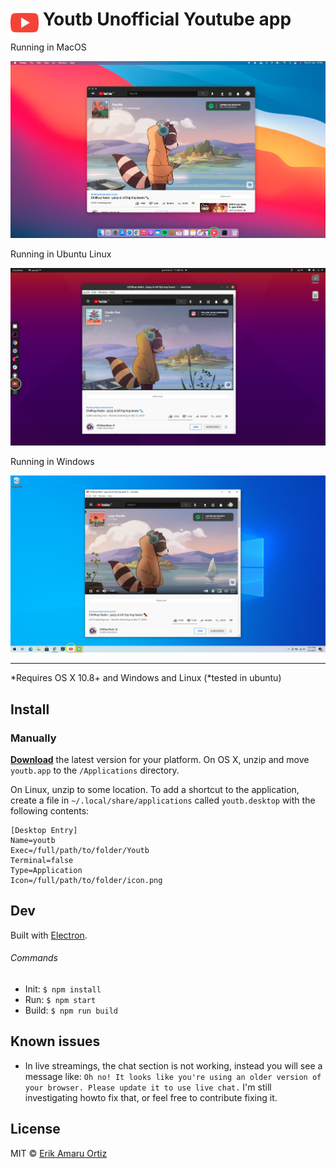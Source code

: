 # <img src="media/icon.png" width="45" align="left">&nbsp;Youtb Unofficial Youtube app


Running in MacOS

[![youtb in mac](media/screenshot.png)](https://github.com/eriknyk/youtb/releases/latest)

Running in Ubuntu Linux

[![youtb in ubuntu](media/linux_screenshot.png)](https://github.com/eriknyk/youtb/releases/latest)

Running in Windows

[![youtb in Windows](media/windows_screenshot.png)](https://github.com/eriknyk/youtb/releases/latest)




---
*Requires OS X 10.8+ and Windows and Linux (*tested in ubuntu)

## Install

### Manually

[**Download**](https://github.com/eriknyk/youtb/releases/latest) the latest version for your platform. On OS X, unzip and move `youtb.app` to the `/Applications` directory.

On Linux, unzip to some location. To add a shortcut to the application, create a file in ``~/.local/share/applications`` called ``youtb.desktop`` with the following contents:

```
[Desktop Entry]
Name=youtb
Exec=/full/path/to/folder/Youtb
Terminal=false
Type=Application
Icon=/full/path/to/folder/icon.png

```

## Dev

Built with [Electron](http://electron.atom.io).

###### Commands

- Init: `$ npm install`
- Run: `$ npm start`
- Build: `$ npm run build`

## Known issues
- In live streamings, the chat section is not working, instead you will see a message like: `Oh no! It looks like you're using an older version of your browser. Please update it to use live chat.` I'm still investigating howto fix that, or feel free to contribute fixing it.

## License

MIT © [Erik Amaru Ortiz](http://github.com/eriknyk)
